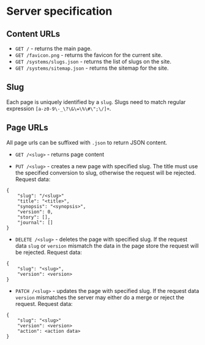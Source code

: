 # Server specification

## Content URLs

* `GET /` - returns the main page.
* `GET /favicon.png` - returns the favicon for the current site.
* `GET /systems/slugs.json` - returns the list of slugs on the site.
* `GET /systems/sitemap.json` - returns the sitemap for the site.

## Slug

Each page is uniquely identified by a `slug`.
Slugs need to match regular expression `[a-z0-9\-_\?\&\=\%\#\";\/]+`.

## Page URLs

All page urls can be suffixed with `.json` to return JSON content.

* `GET /<slug>` - returns page content

* `PUT /<slug>` - creates a new page with specified slug. The title must use the specified conversion to slug, otherwise the request will be rejected. Request data:

```
{
	"slug": "/<slug>"
	"title": "<title>",
	"synopsis": "<synopsis>",
	"version": 0,
	"story": [],
	"journal": []
}
```

* `DELETE /<slug>` - deletes the page with specified slug. If the request data `slug` or `version` mismatch the data in the page store the request will be rejected. Request data:

```
{
	"slug": "<slug>",
	"version": <version>
}
```

* `PATCH /<slug>` - updates the page with specified slug. If the request data `version` mismatches the server may either do a merge or reject the request. Request data:

```	
{
	"slug": "<slug>"
	"version": <version>
	"action": <action data>
}
```